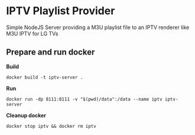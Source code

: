 # IPTV Playlist Provider

Simple NodeJS Server providing a M3U playlist file to an IPTV renderer like M3U IPTV for LG TVs

## Prepare and run docker
**Build**
```
docker build -t iptv-server .
```

**Run**
```
docker run -dp 8111:8111 -v "$(pwd)/data":/data --name iptv iptv-server
```

**Cleanup docker**
```
docker stop iptv && docker rm iptv
```
